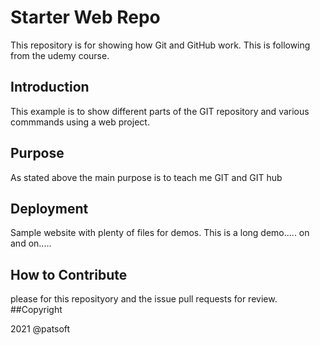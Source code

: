 # Starter Web Repo

This repository is for showing how Git and GitHub work. This is following from the udemy course.

## Introduction

This example is to show different parts of the GIT repository and various commmands using a web project.

## Purpose

As stated above the main purpose is to teach me GIT and GIT hub

## Deployment

Sample website with plenty of files for demos. This is a long demo..... on and on.....

## How to Contribute

please for this reposityory and the issue pull requests  for review.
##Copyright

2021 @patsoft